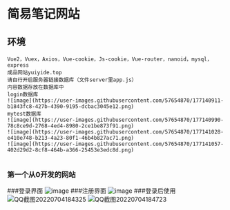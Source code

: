 # 简易笔记网站

## 环境
```
Vue2，Vuex，Axios，Vue-cookie，Js-cookie，Vue-router，nanoid，mysql，express
成品网站yuiyide.top
请自行开启服务器链接数据库（文件server里app.js）
内容数据存放在数据库中
login数据库
![image](https://user-images.githubusercontent.com/57654870/177140911-b1843fc8-427b-4390-9195-dcbac3045e12.png)
mytest数据库
![image](https://user-images.githubusercontent.com/57654870/177140990-78c8ce9d-2768-4ed4-8980-2ce1be873f91.png)
![image](https://user-images.githubusercontent.com/57654870/177141028-e410e748-b213-4a23-80f1-46b4b827ac71.png)
![image](https://user-images.githubusercontent.com/57654870/177141057-402d29d2-8cf8-464b-a366-25453e3edc8d.png)


```

### 第一个从0开发的网站
###登录界面
![image](https://user-images.githubusercontent.com/57654870/177138823-ab7a2e2d-6115-4f3e-8cfb-11f34354f42c.png)
###注册界面
![image](https://user-images.githubusercontent.com/57654870/177138907-13b08f39-10fa-48b5-9af4-e241c49a3a48.png)
###登录后使用
![QQ截图20220704184325](https://user-images.githubusercontent.com/57654870/177139518-24660b41-12ae-413a-8df3-d17b1346aedc.png)
![QQ截图20220704184723](https://user-images.githubusercontent.com/57654870/177140010-750a98d7-76a5-45f5-aca9-ae120ae1d2d0.png)
